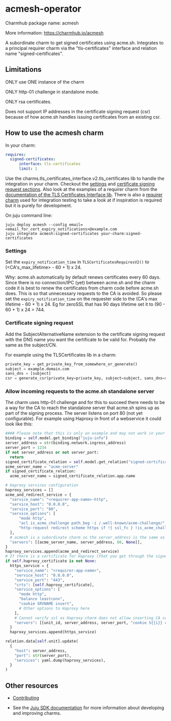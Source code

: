 <!--
Avoid using this README file for information that is maintained or published elsewhere, e.g.:

* metadata.yaml > published on Charmhub
* documentation > published on (or linked to from) Charmhub
* detailed contribution guide > documentation or CONTRIBUTING.md

Use links instead.
-->

# acmesh-operator

Charmhub package name: acmesh

More information: https://charmhub.io/acmesh

A subordinate charm to get signed certificates using acme.sh.
Integrates to a principal requirer charm via the "tls-certificates" interface and relation name "signed-certificates".

## Limitations

ONLY use ONE instance of the charm

ONLY http-01 challenge in standalone mode.

ONLY rsa certificates.

Does not support IP addresses in the certificate signing request (csr) because of how acme.sh handles issuing certificates from an existing csr.

## How to use the acmesh charm

In your charm:

```yaml
requires:
  signed-certificates:
      interface: tls-certificates
      limit: 1
```

Use the charms.tls_certificates_interface.v2.tls_certificates lib to handle the integration in your charm. Checkout the [settings](#settings) and [certificate signing request sections](#certificate-signing-request). Also look at the examples of a requirer charm from the [documentation of the TLS Certificates Interface lib](https://charmhub.io/tls-certificates-interface/libraries/tls_certificates). There is also a [requirer charm](tests/integration/juju/dev_requirer_charm/src/charm.py) used for integration testing to take a look at if inspiration is required but it is purely for development.

On juju command line:

```shell
juju deploy acmesh --config email=<email_for_cert_expiry_notifications>@example.com
juju integrate acmesh:signed-certificates your-charm:signed-certificates
```

### Settings

Set the `expiry_notification_time` in `TLSCertificatesRequiresV2()` to (<CA's_max_lifetime> - 60 + 1) x 24.

Why:
acme.sh automatically by default renews certificates every 60 days. Since there is no connection/IPC (yet) between acme.sh and the charm code it is best to renew the certificates from charm code before acme.sh does. This is so that unnecessary requests to the CA is avoided. So please set the `expiry_notification_time` on the requester side to the (CA's max lifetime - 60 + 1) x 24. Eg for zeroSSL that has 90 days lifetime set it to (90 - 60 + 1) x 24 = 744.

### Certificate signing request

Add the SubjectAlternativeName extension to the certificate signing request with the DNS name you want the certificate to be valid for. Probably the same as the subject/CN.

For example using the TLSCertificates lib in a charm:

```python
private_key = get_private_key_from_somewhere_or_generate()
subject = example.domain.com
sans_dns = [subject]
csr = generate_csr(private_key=private_key, subject=subject, sans_dns=sans_dns)
```

### Allow incoming requests to the acme.sh standalone server

The charm uses http-01 challenge and for this to succeed there needs to be a way for the CA to reach the standalone server that acme.sh spins up as part of the signing process. The server listens on port 80 (not yet configurable). For example using Haproxy in front of a webservice it could look like this:

```python
#### Please note that this is only an example and may not work in your code ####
binding = self.model.get_binding("juju-info")
server_address = str(binding.network.ingress_address)
server_port = 1234
if not server_address or not server_port:
  return
signed_certificate_relation = self.model.get_relation("signed-certificates")
acme_server_name = "acme-server"
if signed_certificate_relation:
  acme_server_name = signed_certificate_relation.app.name

# Haproxy services configuration
haproxy_services = []
acme_and_redirect_service = {
  "service_name": "<requirer-app-name>-http",
  "service_host": "0.0.0.0",
  "service_port": "80",
  "service_options": [
      "mode http",
      "acl is_acme_challenge path_beg -i /.well-known/acme-challenge/",
      "http-request redirect scheme https if !{ ssl_fc } !is_acme_challenge",
  ],
  # acmesh is a subordinate charm so the server_address is the same as the principal
  "servers": [[acme_server_name, server_address, 80, None]],
}
haproxy_services.append(acme_and_redirect_service)
# If there is a certificate for Haproxy (that you get through the signed-certificates integration) then setup the service with that certificate.
if self.haproxy_certificate is not None:
  https_service = {
    "service_name": "<requirer-app-name>",
    "service_host": "0.0.0.0",
    "service_port": "443",
    "crts": [self.haproxy_certificate],
    "service_options": [
      "mode http",
      "balance leastconn",
      "cookie SRVNAME insert",
      # Other options to Haproxy here
    ],
    # Cannot verify ssl as Haproxy-charm does not allow inserting CA cert. Bug filed in charm code.
    "servers": [[unit_id, server_address, server_port, "cookie S{{i}} check ssl verify none"]],
  }
  haproxy_services.append(https_service)

relation.data[self.unit].update(
  {
    "host": server_address,
    "port": str(server_port),
    "services": yaml.dump(haproxy_services),
  }
)
```

## Other resources

<!-- If your charm is documented somewhere else other than Charmhub, provide a link separately. -->

- [Contributing](CONTRIBUTING.md) <!-- or link to other contribution documentation -->

- See the [Juju SDK documentation](https://juju.is/docs/sdk) for more information about developing and improving charms.
